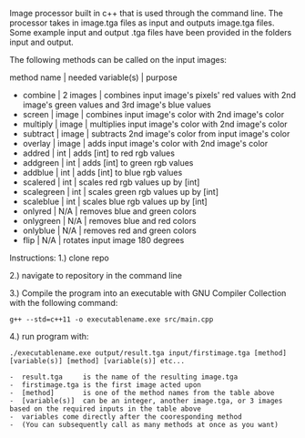 Image processor built in c++ that is used through the command line. The processor takes in image.tga files as input and 
outputs image.tga files. Some example input and output .tga files have been provided in the folders input and output.

The following methods can be called on the input images:

method name   |   needed variable(s)   |    purpose
- combine     |         2 images       |   combines input image's pixels' red values with 2nd image's green values and 3rd image's blue values
- screen      |          image         |   combines input image's color with 2nd image's color
- multiply    |          image         |   multiplies input image's color with 2nd image's color
- subtract    |          image         |   subtracts 2nd image's color from input image's color
- overlay     |          image         |   adds input image's color with 2nd image's color
- addred      |           int          |   adds [int] to red rgb values
- addgreen    |           int          |   adds [int] to green rgb values
- addblue     |           int          |   adds [int] to blue rgb values
- scalered    |           int          |   scales red rgb values up by [int]
- scalegreen  |           int          |   scales green rgb values up by [int]
- scaleblue   |           int          |   scales blue rgb values up by [int]
- onlyred     |           N/A          |   removes blue and green colors
- onlygreen   |           N/A          |   removes blue and red colors
- onlyblue    |           N/A          |   removes red and green colors
- flip        |           N/A          |   rotates input image 180 degrees


Instructions:
1.) clone repo

2.) navigate to repository in the command line

3.) Compile the program into an executable with GNU Compiler Collection with the following command:

    g++ --std=c++11 -o executablename.exe src/main.cpp
    
4.) run program with:

    ./executablename.exe output/result.tga input/firstimage.tga [method] [variable(s)] [method] [variable(s)] etc...
    
    -  result.tga     is the name of the resulting image.tga 
    -  firstimage.tga is the first image acted upon
    -  [method]       is one of the method names from the table above
    -  [variable(s)]  can be an integer, another image.tga, or 3 images based on the required inputs in the table above
    -  variables come directly after the cooresponding method
    -  (You can subsequently call as many methods at once as you want)

